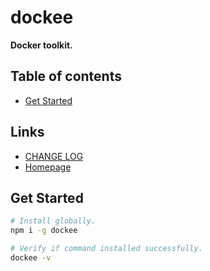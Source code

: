 #	dockee
__Docker toolkit.__

##	Table of contents

*	[Get Started](#get-started)

##	Links

*	[CHANGE LOG](./CHANGELOG.md)
*	[Homepage](https://github.com/YounGoat/dockee)

##	Get Started

```bash
# Install globally.
npm i -g dockee

# Verify if command installed successfully.
dockee -v
```